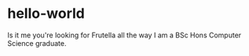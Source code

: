 # hello-world
Is it me you're looking for
Frutella all the way I am a BSc Hons Computer Science graduate.

